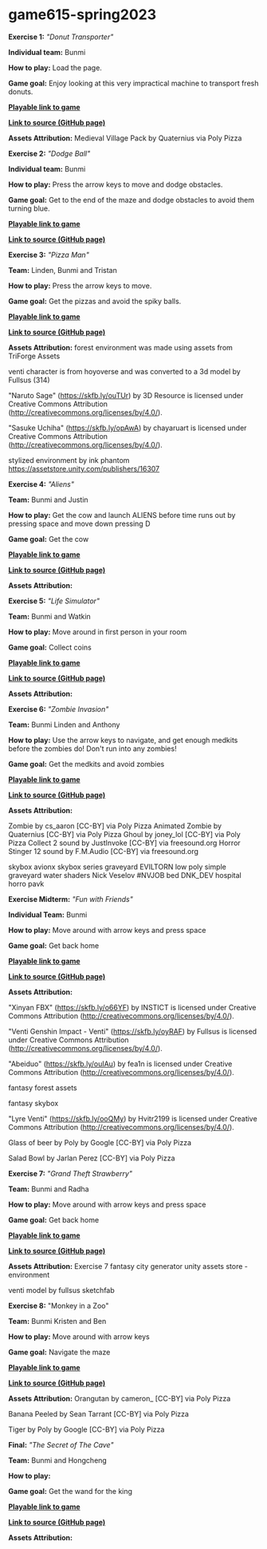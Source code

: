 # game615-spring2023
 
**Exercise 1:** _"Donut Transporter"_

**Individual team:** Bunmi

**How to play:** 
Load the page. 

**Game goal:** 
Enjoy looking at this very impractical machine to transport fresh donuts.

[**Playable link to game**](https://tighnarifox.github.io/game615-spring2023-01/exercise01/play/) 

[**Link to source (GitHub page)**](https://github.com/tighnarifox/game615-spring2023-01) 

**Assets Attribution:**
Medieval Village Pack by Quaternius via Poly Pizza


**Exercise 2:** _"Dodge Ball"_

**Individual team:** Bunmi

**How to play:** 
Press the arrow keys to move and dodge obstacles.  

**Game goal:** 
Get to the end of the maze and dodge obstacles to avoid them turning blue.

[**Playable link to game**](https://tighnarifox.github.io/game615-spring2023-02/exercisee02/play/) 

[**Link to source (GitHub page)**](https://github.com/tighnarifox/game615-spring2023-02) 

**Exercise 3:** _"Pizza Man"_

**Team:** Linden, Bunmi and Tristan

**How to play:** 
Press the arrow keys to move.  

**Game goal:** 
Get the pizzas and avoid the spiky balls.

[**Playable link to game**](https://tighnarifox.github.io/game615-spring2023-03/play/) 

[**Link to source (GitHub page)**](https://github.com/tighnarifox/game615-spring2023-03) 

**Assets Attribution:**
forest environment was made using assets from TriForge Assets

venti character is from hoyoverse and was converted to a 3d model by Fullsus (314)

"Naruto Sage" (https://skfb.ly/ouTUr) by 3D Resource is licensed under Creative Commons Attribution (http://creativecommons.org/licenses/by/4.0/). 

"Sasuke Uchiha" (https://skfb.ly/opAwA) by chayaruart is licensed under Creative Commons Attribution (http://creativecommons.org/licenses/by/4.0/). 

stylized environment by ink phantom https://assetstore.unity.com/publishers/16307



**Exercise 4:** _"Aliens"_

**Team:** Bunmi and Justin

**How to play:** 
Get the cow and launch ALIENS before time runs out by pressing space and move down pressing D

**Game goal:** 
Get the cow

[**Playable link to game**](https://tighnarifox.github.io/game615-spring2023-02/exercisee02/play/) 

[**Link to source (GitHub page)**](https://github.com/tighnarifox/game615-spring2023-02) 

**Assets Attribution:**

**Exercise 5:** _"Life Simulator"_

**Team:** Bunmi and Watkin

**How to play:** 
Move around in first person in your room

**Game goal:** 
Collect coins

[**Playable link to game**](https://watkinhj.github.io/game615-spring2023/exercises/exercise03/play/) 

[**Link to source (GitHub page)**](https://github.com/Watkinhj/game615-spring2023-05) 

**Assets Attribution:**

**Exercise 6:** _"Zombie Invasion"_

**Team:** Bunmi Linden and Anthony

**How to play:** 
Use the arrow keys to navigate, and get enough medkits before the zombies do!
Don't run into any zombies!

**Game goal:** 
Get the medkits and avoid zombies

[**Playable link to game**](https://lindenkillam.github.io/game615-spring2023/exercises/exercise06/play/) 

[**Link to source (GitHub page)**](https://github.com/lindenkillam/game615-spring2023-06) 

**Assets Attribution:**

Zombie by cs_aaron [CC-BY] via Poly Pizza
Animated Zombie by Quaternius [CC-BY] via Poly Pizza
Ghoul by joney_lol [CC-BY] via Poly Pizza
Collect 2 sound by JustInvoke [CC-BY] via freesound.org
Horror Stinger 12 sound by F.M.Audio [CC-BY] via freesound.org

skybox avionx skybox series
graveyard EVILTORN low poly simple graveyard
water shaders Nick Veselov #NVJOB
bed DNK_DEV hospital horro pavk


**Exercise Midterm:** _"Fun with Friends"_

**Individual Team:** Bunmi 

**How to play:** 
Move around with arrow keys and press space 

**Game goal:** 
Get back home

[**Playable link to game**](https://tighnarifox.github.io/game615-spring2023-midterm/midterm/play/) 

[**Link to source (GitHub page)**](https://github.com/tighnarifox/game615-spring2023-midterm) 

**Assets Attribution:**

"Xinyan FBX" (https://skfb.ly/o66YF) by INSTICT is licensed under Creative Commons Attribution (http://creativecommons.org/licenses/by/4.0/).

"Venti Genshin Impact - Venti" (https://skfb.ly/oyRAF) by Fullsus is licensed under Creative Commons Attribution (http://creativecommons.org/licenses/by/4.0/).

"Abeiduo" (https://skfb.ly/ouIAu) by fea1n is licensed under Creative Commons Attribution (http://creativecommons.org/licenses/by/4.0/).

fantasy forest assets

fantasy skybox

"Lyre Venti" (https://skfb.ly/ooQMy) by Hvitr2199 is licensed under Creative Commons Attribution (http://creativecommons.org/licenses/by/4.0/).

Glass of beer by Poly by Google [CC-BY] via Poly Pizza

Salad Bowl by Jarlan Perez [CC-BY] via Poly Pizza

**Exercise 7:** _"Grand Theft Strawberry"_

**Team:** Bunmi and Radha

**How to play:** 
Move around with arrow keys and press space 

**Game goal:** 
Get back home

[**Playable link to game**](https://radha-cal.github.io/game615-spring2023-07/exercise07/play/) 

[**Link to source (GitHub page)**](https://github.com/Radha-cal/game615-spring2023-07) 

**Assets Attribution:**
Exercise 7 fantasy city generator unity assets store - environment

venti model by fullsus sketchfab

**Exercise 8:** "Monkey in a Zoo"

**Team:** Bunmi Kristen and Ben

**How to play:** 
Move around with arrow keys

**Game goal:** 
Navigate the maze

[**Playable link to game**](https://marcinek.tech/game615-spring2023-08/play/) 

[**Link to source (GitHub page)**](https://github.com/kristenmarcinek/game615-spring2023-08) 

**Assets Attribution:**
Orangutan by cameron_ [CC-BY] via Poly Pizza

Banana Peeled by Sean Tarrant [CC-BY] via Poly Pizza

Tiger by Poly by Google [CC-BY] via Poly Pizza

**Final:** _"The Secret of The Cave"_

**Team:** Bunmi and Hongcheng

**How to play:** 


**Game goal:** 
Get the wand for the king

[**Playable link to game**]() 

[**Link to source (GitHub page)**]() 

**Assets Attribution:**

